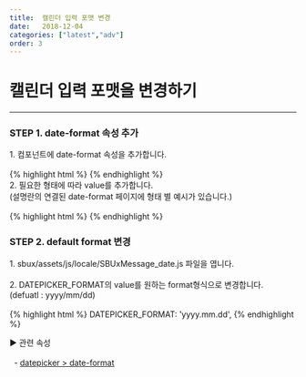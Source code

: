 ```yaml
---
title:  캘린더 입력 포맷 변경
date:   2018-12-04
categories: ["latest","adv"]
order: 3
---
```


캘린더 입력 포맷을 변경하기
===

---

### STEP 1. date-format 속성 추가
<div>1. 컴포넌트에 date-format 속성을 추가합니다.</div>
<br>
{% highlight html %}
<sbux-datepicker id="sbIdx1" name="sbName1" uitype="popup" date-format=""></sbux-datepicker>
{% endhighlight %}

<div>
    2. 필요한 형태에 따라 value를 추가합니다.<br>
    (설명란의 연결된 date-format 페이지에 형태 별 예시가 있습니다.)
</div>
<br>
{% highlight html %}
<sbux-datepicker id="sbIdx1" name="sbName1" uitype="popup" date-format="yyyy/mm/dd"></sbux-datepicker>
{% endhighlight %}

### STEP 2. default format 변경
<div>1. sbux/assets/js/locale/SBUxMessage_date.js 파일을 엽니다.</div>
<br>
<div>
    2. DATEPICKER_FORMAT의 value를 원하는 format형식으로 변경합니다.<br>
    (defuatl : yyyy/mm/dd)
</div>
<br>
{% highlight html %}
DATEPICKER_FORMAT: 'yyyy.mm.dd',
{% endhighlight %}

<sbux-tabs id="explainTab" name="explainTab" uitype="normal" title-target-id-array="exTab1" 
           title-text-array="설명">
</sbux-tabs>
<div class="tab-content">
    <div id="exTab1">
        ▶ 관련 속성<br><br>
        &nbsp;&nbsp;- <a href="https://softbowllab.github.io/sbux/attribute/latest/datepicker.dateformat#datepicker" target="_blank">datepicker > date-format</a><br>
    </div>
</div>